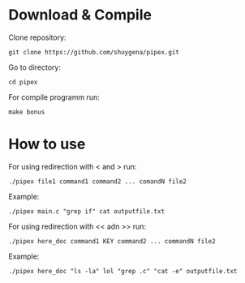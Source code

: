 # Download & Compile
Clone repository:
```
git clone https://github.com/shuygena/pipex.git
```
Go to directory:  
```
cd pipex
```
For compile programm run:  
```
make bonus
```

# How to use
For using redirection with < and > run:
```
./pipex file1 command1 command2 ... comandN file2
```
Example:
```
./pipex main.c "grep if" cat outputfile.txt
```
For using redirection with << adn >> run:
```
./pipex here_doc command1 KEY command2 ... commandN file2
```
Example:
```
./pipex here_doc "ls -la" lol "grep .c" "cat -e" outputfile.txt
```
